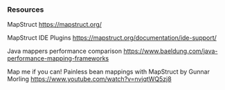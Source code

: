 ### Resources

MapStruct
https://mapstruct.org/

MapStruct IDE Plugins
https://mapstruct.org/documentation/ide-support/

Java mappers performance comparison 
https://www.baeldung.com/java-performance-mapping-frameworks

Map me if you can! Painless bean mappings with MapStruct by Gunnar Morling
https://www.youtube.com/watch?v=nvjqtWQ5zj8

